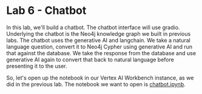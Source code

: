 # Lab 6 - Chatbot
In this lab, we'll build a chatbot.  The chatbot interface will use gradio.  Underlying the chatbot is the Neo4j knowledge graph we built in previous labs.  The chatbot uses the generative AI and langchain.  We take a natural language question, convert it to Neo4j Cypher using generative AI and run that against the database.  We take the response from the database and use generative AI again to convert that back to natural language before presenting it to the user.

So, let's open up the notebook in our Vertex AI Workbench instance, as we did in the previous lab.  The notebook we want to open is [chatbot.ipynb](chatbot.ipynb).
